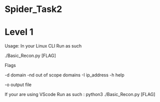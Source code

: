 # Spider_Task2

# Level 1

Usage:
In your Linux CLI 
Run as such

./Basic_Recon.py [FLAG]

Flags

-d  domain
-nd out of scope domains
-I ip_address
-h help

-o output file

If your are using VScode
Run as such : python3 ./Basic_Recon.py [FLAG]

